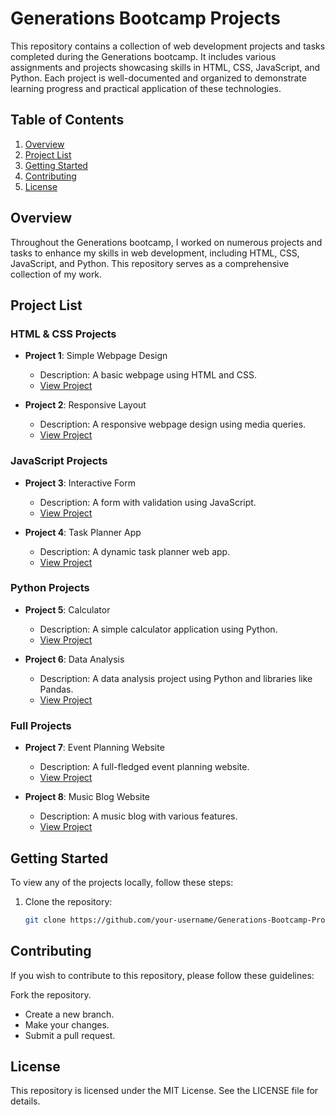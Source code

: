 # Generations Bootcamp Projects

This repository contains a collection of web development projects and tasks completed during the Generations bootcamp. It includes various assignments and projects showcasing skills in HTML, CSS, JavaScript, and Python. Each project is well-documented and organized to demonstrate learning progress and practical application of these technologies.

## Table of Contents

1. [Overview](#overview)
2. [Project List](#project-list)
3. [Getting Started](#getting-started)
4. [Contributing](#contributing)
5. [License](#license)

## Overview

Throughout the Generations bootcamp, I worked on numerous projects and tasks to enhance my skills in web development, including HTML, CSS, JavaScript, and Python. This repository serves as a comprehensive collection of my work.

## Project List

### HTML & CSS Projects

- **Project 1**: Simple Webpage Design
  - Description: A basic webpage using HTML and CSS.
  - [View Project](./html-css/project1)

- **Project 2**: Responsive Layout
  - Description: A responsive webpage design using media queries.
  - [View Project](./html-css/project2)

### JavaScript Projects

- **Project 3**: Interactive Form
  - Description: A form with validation using JavaScript.
  - [View Project](./javascript/project3)

- **Project 4**: Task Planner App
  - Description: A dynamic task planner web app.
  - [View Project](./javascript/project4)

### Python Projects

- **Project 5**: Calculator
  - Description: A simple calculator application using Python.
  - [View Project](./python/project5)

- **Project 6**: Data Analysis
  - Description: A data analysis project using Python and libraries like Pandas.
  - [View Project](./python/project6)

### Full Projects

- **Project 7**: Event Planning Website
  - Description: A full-fledged event planning website.
  - [View Project](./full-projects/event-planning)

- **Project 8**: Music Blog Website
  - Description: A music blog with various features.
  - [View Project](./full-projects/music-blog)

## Getting Started

To view any of the projects locally, follow these steps:

1. Clone the repository:
   ```bash
   git clone https://github.com/your-username/Generations-Bootcamp-Projects.git

## Contributing
If you wish to contribute to this repository, please follow these guidelines:

Fork the repository.
- Create a new branch.
- Make your changes.
- Submit a pull request.

## License
This repository is licensed under the MIT License. See the LICENSE file for details.
